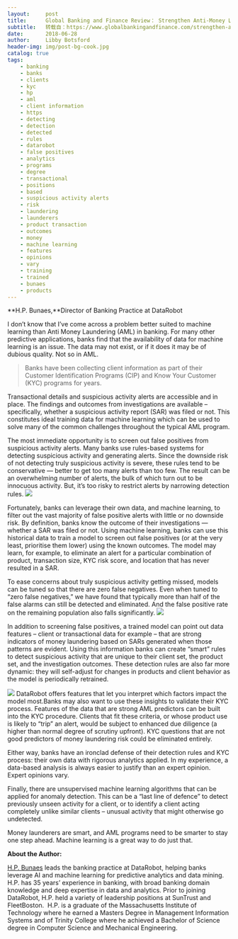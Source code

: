 ```yaml
---
layout:     post
title:      Global Banking and Finance Review： Strengthen Anti-Money Laundering with Machine Learning
subtitle:   转载自：https://www.globalbankingandfinance.com/strengthen-anti-money-laundering-with-machine-learning/
date:       2018-06-28
author:     Libby Botsford
header-img: img/post-bg-cook.jpg
catalog: true
tags:
    - banking
    - banks
    - clients
    - kyc
    - hp
    - aml
    - client information
    - https
    - detecting
    - detection
    - detected
    - rules
    - datarobot
    - false positives
    - analytics
    - programs
    - degree
    - transactional
    - positions
    - based
    - suspicious activity alerts
    - risk
    - laundering
    - launderers
    - product transaction
    - outcomes
    - money
    - machine learning
    - features
    - opinions
    - vary
    - training
    - trained
    - bunaes
    - products
---
```


**H.P. Bunaes,**Director of Banking Practice at DataRobot

I don’t know that I’ve come across a problem better suited to machine learning than Anti Money Laundering (AML) in banking. For many other predictive applications, banks find that the availability of data for machine learning is an issue. The data may not exist, or if it does it may be of dubious quality. Not so in AML.

> Banks have been collecting client information as part of their Customer Identification Programs (CIP) and Know Your Customer (KYC) programs for years.

Transactional details and suspicious activity alerts are accessible and in place. The findings and outcomes from investigations are available – specifically, whether a suspicious activity report (SAR) was filed or not. This constitutes ideal training data for machine learning which can be used to solve many of the common challenges throughout the typical AML program.

The most immediate opportunity is to screen out false positives from suspicious activity alerts. Many banks use rules-based systems for detecting suspicious activity and generating alerts. Since the downside risk of not detecting truly suspicious activity is severe, these rules tend to be conservative — better to get too many alerts than too few. The result can be an overwhelming number of alerts, the bulk of which turn out to be innocuous activity. But, it’s too risky to restrict alerts by narrowing detection rules.
![](https://mk0globalbankin3xg02.kinstacdn.com/wp-content/uploads/2018/06/H.P.-Bunaes-Director-of-Banking-Practice-at-DataRobot.jpg)


Fortunately, banks can leverage their own data, and machine learning, to filter out the vast majority of false positive alerts with little or no downside risk. By definition, banks know the outcome of their investigations — whether a SAR was filed or not. Using machine learning, banks can use this historical data to train a model to screen out false positives (or at the very least, prioritise them lower) using the known outcomes. The model may learn, for example, to eliminate an alert for a particular combination of product, transaction size, KYC risk score, and location that has never resulted in a SAR.

To ease concerns about truly suspicious activity getting missed, models can be tuned so that there are zero false negatives. Even when tuned to “zero false negatives,” we have found that typically more than half of the false alarms can still be detected and eliminated. And the false positive rate on the remaining population also falls significantly.
![](https://mk0globalbankin3xg02.kinstacdn.com/wp-content/uploads/2018/06/This-model-has-been-tuned-t.jpg)


In addition to screening false positives, a trained model can point out data features – client or transactional data for example – that are strong indicators of money laundering based on SARs generated when those patterns are evident. Using this information banks can create “smart” rules to detect suspicious activity that are unique to their client set, the product set, and the investigation outcomes. These detection rules are also far more dynamic: they will self-adjust for changes in products and client behavior as the model is periodically retrained.

![](https://mk0globalbankin3xg02.kinstacdn.com/wp-content/uploads/2018/06/DataRobot-offers-features-t.jpg)
DataRobot offers features that let you interpret which factors impact the model most.Banks may also want to use these insights to validate their KYC process. Features of the data that are strong AML predictors can be built into the KYC procedure. Clients that fit these criteria, or whose product use is likely to “trip” an alert, would be subject to enhanced due diligence (a higher than normal degree of scrutiny upfront). KYC questions that are not good predictors of money laundering risk could be eliminated entirely.

Either way, banks have an ironclad defense of their detection rules and KYC process: their own data with rigorous analytics applied. In my experience, a data-based analysis is always easier to justify than an expert opinion.  Expert opinions vary.

Finally, there are unsupervised machine learning algorithms that can be applied for anomaly detection. This can be a “last line of defence” to detect previously unseen activity for a client, or to identify a client acting completely unlike similar clients – unusual activity that might otherwise go undetected.

Money launderers are smart, and AML programs need to be smarter to stay one step ahead. Machine learning is a great way to do just that.

**About the Author:**

[H.P. Bunaes](https://www.linkedin.com/in/hpbunaes) leads the banking practice at DataRobot, helping banks leverage AI and machine learning for predictive analytics and data mining. H.P. has 35 years’ experience in banking, with broad banking domain knowledge and deep expertise in data and analytics. Prior to joining DataRobot, H.P. held a variety of leadership positions at SunTrust and FleetBoston.  H.P. is a graduate of the Massachusetts Institute of Technology where he earned a Masters Degree in Management Information Systems and of Trinity College where he achieved a Bachelor of Science degree in Computer Science and Mechanical Engineering.
